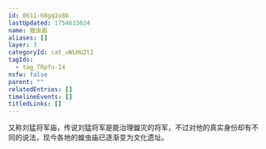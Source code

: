 ```yaml
---
id: 0611-68gq1o8b
lastUpdated: 1754633624
name: 蝗虫庙
aliases: []
layer: 3
categoryId: cat_uWLHUZtI
tagIds:
  - tag_TRpfu-I4
nsfw: false
parent: ""
relatedEntries: []
timelineEvents: []
titledLinks: []
---
```


又称刘猛将军庙，传说刘猛将军是能治理蝗灾的将军，不过对他的真实身份却有不同的说法，现今各地的蝗虫庙已逐渐变为文化遗址。